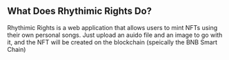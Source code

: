 ## What Does Rhythimic Rights Do?
Rhythimic Rights is a web application that allows users to mint NFTs using their own personal songs. Just upload an auido file and an image to go with it, and the NFT will be created on the blockchain (speically the BNB Smart Chain)
